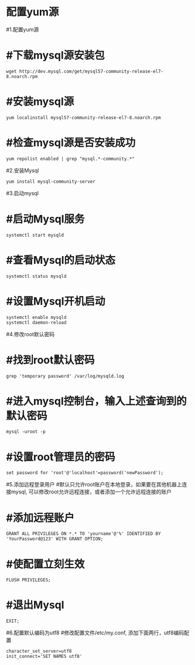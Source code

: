 # 配置yum源

#1.配置yum源
# #下载mysql源安装包
```
wget http://dev.mysql.com/get/mysql57-community-release-el7-8.noarch.rpm
```
# #安装mysql源
```
yum localinstall mysql57-community-release-el7-8.noarch.rpm
```
# #检查mysql源是否安装成功
```
yum repolist enabled | grep "mysql.*-community.*"
```

#2.安装Mysql
```
yum install mysql-community-server
```

#3.启动mysql

# #启动Mysql服务
```
systemctl start mysqld
```

# #查看Mysql的启动状态
```
systemctl status mysqld
```

# #设置Mysql开机启动
```
systemctl enable mysqld
systemctl daemon-reload
```

#4.修改root默认密码

# #找到root默认密码
```
grep 'temporary password' /var/log/mysqld.log
```
# #进入mysql控制台，输入上述查询到的默认密码
```
mysql -uroot -p
```
# #设置root管理员的密码
```
set password for 'root'@'localhost'=password('newPassword'); 
```

#5.添加远程登录用户
#默认只允许root账户在本地登录，如果要在其他机器上连接mysql, 可以修改root允许远程连接，或者添加一个允许远程连接的账户
# #添加远程账户
```
GRANT ALL PRIVILEGES ON *.* TO 'yourname'@'%' IDENTIFIED BY 'YourPassword@123' WITH GRANT OPTION;
```
# #使配置立刻生效
```
FLUSH PRIVILEGES;
```
# #退出Mysql
```
EXIT;
```

#6.配置默认编码为utf8
#修改配置文件/etc/my.conf, 添加下面两行，utf8编码配置
```
character_set_server=utf8 
init_connect='SET NAMES utf8'
```

